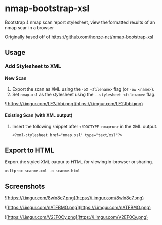 # nmap-bootstrap-xsl

Bootstrap 4 nmap scan report stylesheet, view the formatted results of an nmap scan in a browser.

Originally based off of https://github.com/honze-net/nmap-bootstrap-xsl

## Usage

### Add Stylesheet to XML

#### New Scan

1. Export the scan as XML using the `-oX <filename>` flag (or `-oA <name>`).
2. Set `nmap.xsl` as the stylesheet using the `--stylesheet <filename>` flag.

![https://i.imgur.com/LE2Jbbi.png](https://i.imgur.com/LE2Jbbi.png) 

#### Existing Scan (with XML output)

1. Insert the following snippet after `<!DOCTYPE nmaprun>` in the XML output.

   ``` <?xml-stylesheet href="nmap.xsl" type="text/xsl"?> ```

## Export to HTML

Export the styled XML output to HTML for viewing in-browser or sharing.

``` xsltproc scanme.xml -o scanme.html ```

## Screenshots

![https://i.imgur.com/8wln8e7.png](https://i.imgur.com/8wln8e7.png)

![https://i.imgur.com/nATFBMO.png](https://i.imgur.com/nATFBMO.png)

![https://i.imgur.com/V2EF0Cy.png](https://i.imgur.com/V2EF0Cy.png)